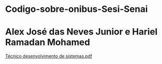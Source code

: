 # Codigo-sobre-onibus-Sesi-Senai
# Alex José das Neves Junior e Hariel Ramadan Mohamed


[Técnico desenvolvimento de sistemas.pdf](https://github.com/user-attachments/files/21927601/Tecnico.desenvolvimento.de.sistemas.pdf)
